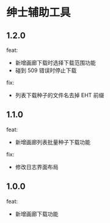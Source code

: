# 绅士辅助工具

## 1.2.0

feat:
  - 新增画廊下载时选择下载范围功能
  - 碰到 509 错误时停止下载

fix:
  - 列表下载种子的文件名去掉 EHT 前缀

## 1.1.0

feat:
  - 新增画廊列表批量种子下载功能

fix:
  - 修改日志界面布局

## 1.0.0

feat:
  - 新增画廊下载功能
